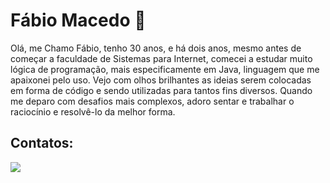 # Fábio Macedo 👋

<!--
**fabio-macedo/fabio-macedo** is a ✨ _special_ ✨ repository because its `README.md` (this file) appears on your GitHub profile.

Here are some ideas to get you started:

- 🔭 I’m currently working on ...
- 🌱 I’m currently learning ...
- 👯 I’m looking to collaborate on ...
- 🤔 I’m looking for help with ...
- 💬 Ask me about ...
- 📫 How to reach me: ...
- 😄 Pronouns: ...
- ⚡ Fun fact: ...
-->

Olá, me Chamo Fábio, tenho 30 anos, e há dois anos, mesmo antes de começar a faculdade de Sistemas para Internet, comecei a estudar muito lógica de programação, mais especificamente em Java, linguagem que me apaixonei pelo uso.
Vejo com olhos brilhantes as ideias serem colocadas em forma de código e sendo utilizadas para tantos fins diversos. Quando me deparo com desafios mais complexos, adoro sentar e trabalhar o raciocínio e resolvê-lo da melhor forma.








## **Contatos:**

<img src="https://cdn.jsdelivr.net/gh/devicons/devicon@latest/icons/linkedin/linkedin-plain.svg" />


